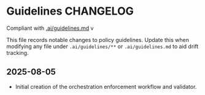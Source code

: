 # Guidelines CHANGELOG

Compliant with [.ai/guidelines.md](.ai/guidelines.md) v<computed>

This file records notable changes to policy guidelines. Update this when modifying any file under `.ai/guidelines/**` or `.ai/guidelines.md` to aid drift tracking.

## 2025-08-05
- Initial creation of the orchestration enforcement workflow and validator.